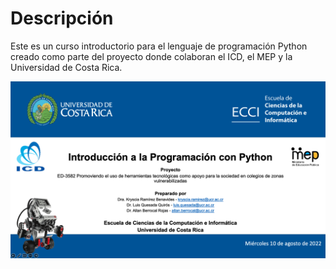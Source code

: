 # Descripción

Este es un curso introductorio para el lenguaje de programación Python creado como parte del proyecto donde colaboran el ICD, el MEP y la Universidad de Costa Rica.


<!--- (![intro page](./intropage.png?raw=true)) -->


<img src="intropage.png">